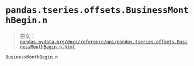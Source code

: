 # `pandas.tseries.offsets.BusinessMonthBegin.n`

> 原文：[`pandas.pydata.org/docs/reference/api/pandas.tseries.offsets.BusinessMonthBegin.n.html`](https://pandas.pydata.org/docs/reference/api/pandas.tseries.offsets.BusinessMonthBegin.n.html)

```py
BusinessMonthBegin.n
```
